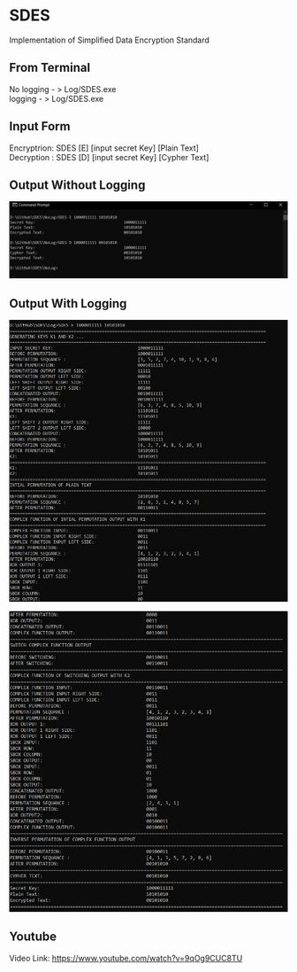 # SDES
Implementation of Simplified Data Encryption Standard


## From Terminal
No logging - > Log/SDES.exe  
logging    - > Log/SDES.exe  

## Input Form
Encryptrion: SDES [E] [input secret Key] [Plain Text]  
Decryption : SDES [D] [input secret Key] [Cypher Text]  


## Output Without Logging
![alt text](img/NOLOG.PNG)

## Output With Logging
![alt text](img/LOG1.PNG)

![alt text](img/LOG2.PNG)

## Youtube
Video Link: https://www.youtube.com/watch?v=9qOg9CUC8TU
